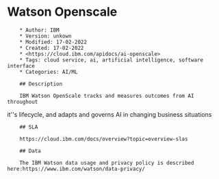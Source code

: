 # Watson Openscale

        * Author: IBM
        * Version: unkown
        * Modified: 17-02-2022
        * Created: 17-02-2022
        * <https://cloud.ibm.com/apidocs/ai-openscale>
        * Tags: cloud service, ai, artificial intelligence, software interface
        * Categories: AI/ML

        ## Description

        IBM Watson OpenScale tracks and measures outcomes from AI throughout
it''s lifecycle, and adapts and governs AI in changing business situations


        ## SLA

        https://cloud.ibm.com/docs/overview?topic=overview-slas

        ## Data

        The IBM Watson data usage and privacy policy is described here:https://www.ibm.com/watson/data-privacy/
